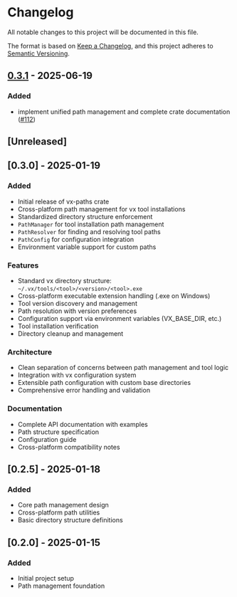 # Changelog

All notable changes to this project will be documented in this file.

The format is based on [Keep a Changelog](https://keepachangelog.com/en/1.0.0/),
and this project adheres to [Semantic Versioning](https://semver.org/spec/v2.0.0.html).


## [0.3.1](https://github.com/loonghao/vx/compare/vx-paths-v0.3.0...vx-paths-v0.3.1) - 2025-06-19

### Added

- implement unified path management and complete crate documentation ([#112](https://github.com/loonghao/vx/pull/112))
## [Unreleased]

## [0.3.0] - 2025-01-19

### Added
- Initial release of vx-paths crate
- Cross-platform path management for vx tool installations
- Standardized directory structure enforcement
- `PathManager` for tool installation path management
- `PathResolver` for finding and resolving tool paths
- `PathConfig` for configuration integration
- Environment variable support for custom paths

### Features
- Standard vx directory structure: `~/.vx/tools/<tool>/<version>/<tool>.exe`
- Cross-platform executable extension handling (.exe on Windows)
- Tool version discovery and management
- Path resolution with version preferences
- Configuration support via environment variables (VX_BASE_DIR, etc.)
- Tool installation verification
- Directory cleanup and management

### Architecture
- Clean separation of concerns between path management and tool logic
- Integration with vx configuration system
- Extensible path configuration with custom base directories
- Comprehensive error handling and validation

### Documentation
- Complete API documentation with examples
- Path structure specification
- Configuration guide
- Cross-platform compatibility notes

## [0.2.5] - 2025-01-18

### Added
- Core path management design
- Cross-platform path utilities
- Basic directory structure definitions

## [0.2.0] - 2025-01-15

### Added
- Initial project setup
- Path management foundation